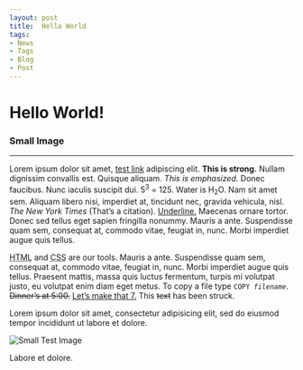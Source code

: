 ```yaml
---
layout: post
title:  Hello World
tags:
- News
- Tags
- Blog
- Post
---
```


<h1 id="heading1">Hello World!</h1>

<h3 id="smallimage">Small Image</h3>

<hr />
<p>Lorem ipsum dolor sit amet, <a title="test link" href="#">test link</a> adipiscing elit. <strong>This is strong.</strong> Nullam dignissim convallis est. Quisque aliquam. <em>This is emphasized.</em> Donec faucibus. Nunc iaculis suscipit dui. 5<sup>3</sup> = 125. Water is H<sub>2</sub>O. Nam sit amet sem. Aliquam libero nisi, imperdiet at, tincidunt nec, gravida vehicula, nisl. <cite>The New York Times</cite> (That’s a citation). <span style="text-decoration:underline;">Underline.</span> Maecenas ornare tortor. Donec sed tellus eget sapien fringilla nonummy. Mauris a ante. Suspendisse quam sem, consequat at, commodo vitae, feugiat in, nunc. Morbi imperdiet augue quis tellus.</p>

<p><abbr title="Hyper Text Markup Language">HTML</abbr> and <abbr title="Cascading Style Sheets">CSS</abbr> are our tools. Mauris a ante. Suspendisse quam sem, consequat at, commodo vitae, feugiat in, nunc. Morbi imperdiet augue quis tellus.  Praesent mattis, massa quis luctus fermentum, turpis mi volutpat justo, eu volutpat enim diam eget metus. To copy a file type <code>COPY <var>filename</var></code>. <del>Dinner’s at 5:00.</del> <ins>Let’s make that 7.</ins> This <span style="text-decoration:line-through;">text</span> has been struck.</p>

<p>Lorem ipsum dolor sit amet, consectetur adipisicing elit, sed do eiusmod tempor incididunt ut labore et dolore.</p>

<p><img src="http://demo.ghost.io/content/images/2014/09/testimg2.jpg" alt="Small Test Image" /></p>

<p>Labore et dolore.</p>
